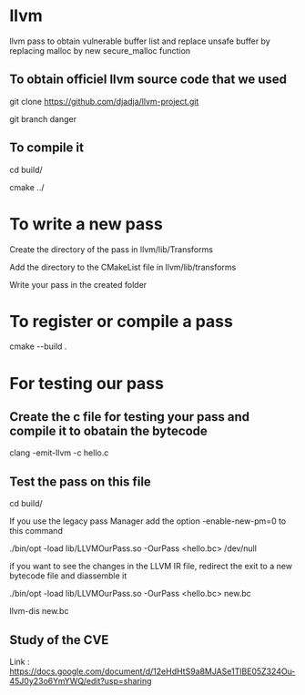 # llvm
llvm pass to obtain vulnerable buffer list and replace unsafe buffer by replacing malloc by new secure_malloc function

## To obtain officiel llvm source code that we used

git clone https://github.com/djadja/llvm-project.git

git branch danger

## To compile it

cd build/

cmake ../

# To write a new pass
 
Create the directory of the pass in llvm/lib/Transforms

Add the directory to the CMakeList file in llvm/lib/transforms

Write your pass in the created folder

# To register or compile a pass

cmake --build .

# For testing our pass

## Create the c file for testing your pass and compile it to obatain the bytecode

clang -emit-llvm -c hello.c

## Test the pass on this file

cd build/

If you use the legacy pass Manager add the option -enable-new-pm=0 to this command

./bin/opt -load lib/LLVMOurPass.so -OurPass <hello.bc> /dev/null

if you want to see the changes in the LLVM IR file, redirect the exit to a new bytecode file and diassemble it

./bin/opt -load lib/LLVMOurPass.so -OurPass <hello.bc> new.bc

llvm-dis new.bc

## Study of the CVE

Link : https://docs.google.com/document/d/12eHdHtS9a8MJASe1TlBE05Z324Ou-45J0y23o6YmYWQ/edit?usp=sharing


